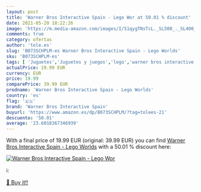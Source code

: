 ```yaml
---
layout: post
title: 'Warner Bros Interactive Spain - Lego Wor at 50.01 % discount'
date: 2021-05-20 18:22:26
image: 'https://m.media-amazon.com/images/I/51qygTNsTcL._SL500_._SL400_.jpg'
comments: true
category: ofertas
author: 'tole.es'
slug: 'B073SCHPLM-es Warner Bros Interactive Spain - Lego Worlds'
sku: 'B073SCHPLM-es'
tags: [ 'Juguetes','Juguetes y juegos','lego','warner bros interactive spain', ]
actualPrice: 19.99 EUR
currency: EUR
price: 19.99
comparePrice: 39.99 EUR
prodname: 'Warner Bros Interactive Spain - Lego Worlds'
country: 'es'
flag: '🇪🇸'
brand: 'Warner Bros Interactive Spain'
buyurl: 'https://www.amazon.es/dp/B073SCHPLM/?tag=tolees-21'
descuento: '50.01'
average: '23.6018367346939'
---
```


With a final price of 19.99 EUR (original: 39.99 EUR) you can find [Warner Bros Interactive Spain - Lego Worlds](https://www.amazon.es/dp/B073SCHPLM/?tag=tolees-21) with a  50.01 % discount here:

[![Warner Bros Interactive Spain - Lego Wor](https://m.media-amazon.com/images/I/51qygTNsTcL._SL500_._SL400_.jpg)](https://www.amazon.es/dp/B073SCHPLM/?tag=tolees-21)

ℹ️:


[🛒 Buy it!!](https://www.amazon.es/dp/B073SCHPLM/?tag=tolees-21)
